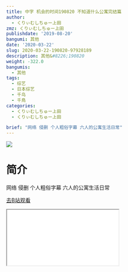 ```yaml
---
title: 中字 机会的时间190820 不知道什么公寓完结篇
author:
  - くりぃむしちゅー上田
zmz: くりぃむしちゅー上田
publishdate: '2019-08-20'
bangumi: 其他
date: '2020-03-22'
slug: 2020-03-22-190820-97928189
description: 其他&#8226;190820
weight: -322.0
bangumis:
  - 其他
tags:
  - 综艺
  - 日本综艺
  - 千鸟
  - 千鳥
categories:
  - くりぃむしちゅー上田
  - くりぃむしちゅー上田

brief: "网络 侵删 个人粗俗字幕 六人的公寓生活日常"
---
```

![](https://raw.githubusercontent.com/tcgriffith/owaraisite/master/static/tmpimg/35dd8e82f9c31032ddce621306f6ce2af35f0289.jpg.480.jpg)
# 简介  
网络
侵删 个人粗俗字幕
六人的公寓生活日常  

[去B站观看](https://www.bilibili.com/video/av97928189/)
<div class ="resp-container"><iframe class="testiframe" src="//player.bilibili.com/player.html?aid=97928189"", scrolling="no", allowfullscreen="true" > </iframe></div> 
